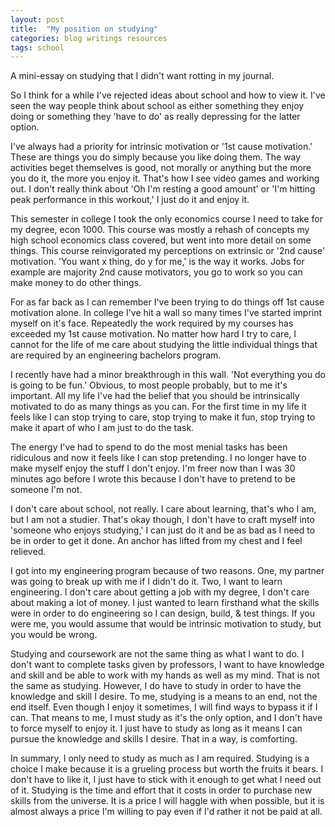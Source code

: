 ```yaml
---
layout: post
title:  "My position on studying"
categories: blog writings resources
tags: school
---
```

A mini-essay on studying that I didn't want rotting in my journal.

So I think for a while I've rejected ideas about school and how to view it. I've seen the way people think about school as either something they enjoy doing or something they 'have to do' as really depressing for the latter option.

I've always had a priority for intrinsic motivation or '1st cause motivation.' These are things you do simply because you like doing them. The way activities beget themselves is good, not morally or anything but the more you do it, the more you enjoy it. That's how I see video games and working out. I don't really think about 'Oh I'm resting a good amount' or 'I'm hitting peak performance in this workout,' I just do it and enjoy it.

This semester in college I took the only economics course I need to take for my degree, econ 1000. This course was mostly a rehash of concepts my high school economics class covered, but went into more detail on some things. This course reinvigorated my perceptions on extrinsic or '2nd cause' motivation. 'You want x thing, do y for me,' is the way it works. Jobs for example are majority 2nd cause motivators, you go to work so you can make money to do other things.

For as far back as I can remember I've been trying to do things off 1st cause motivation alone. In college I've hit a wall so many times I've started imprint myself on it's face. Repeatedly the work required by my courses has exceeded my 1st cause motivation. No matter how hard I try to care, I cannot for the life of me care about studying the little individual things that are required by an engineering bachelors program.

I recently have had a minor breakthrough in this wall. 'Not everything you do is going to be fun.' Obvious, to most people probably, but to me it's important. All my life I've had the belief that you should be intrinsically motivated to do as many things as you can. For the first time in my life it feels like I can stop trying to care, stop trying to make it fun, stop trying to make it apart of who I am just to do the task.

The energy I've had to spend to do the most menial tasks has been ridiculous and now it feels like I can stop pretending. I no longer have to make myself enjoy the stuff I don't enjoy. I'm freer now than I was 30 minutes ago before I wrote this because I don't have to pretend to be someone I'm not.

I don't care about school, not really. I care about learning, that's who I am, but I am not a studier. That's okay though, I don't have to craft myself into 'someone who enjoys studying,' I can just do it and be as bad as I need to be in order to get it done. An anchor has lifted from my chest and I feel relieved.
 
I got into my engineering program because of two reasons. One, my partner was going to break up with me if I didn't do it. Two, I want to learn engineering. I don't care about getting a job with my degree, I don't care about making a lot of money. I just wanted to learn firsthand what the skills were in order to do engineering so I can design, build, & test things. If you were me, you would assume that would be intrinsic motivation to study, but you would be wrong.

Studying and coursework are not the same thing as what I want to do. I don't want to complete tasks given by professors, I want to have knowledge and skill and be able to work with my hands as well as my mind. That is not the same as studying. However, I do have to study in order to have the knowledge and skill I desire. To me, studying is a means to an end, not the end itself. Even though I enjoy it sometimes, I will find ways to bypass it if I can. That means to me, I must study as it's the only option, and I don't have to force myself to enjoy it. I just have to study as long as it means I can pursue the knowledge and skills I desire. That in a way, is comforting.

In summary, I only need to study as much as I am required. Studying is a choice I make because it is a grueling process but worth the fruits it bears. I don't have to like it, I just have to stick with it enough to get what I need out of it. Studying is the time and effort that it costs in order to purchase new skills from the universe. It is a price I will haggle with when possible, but it is almost always a price I'm willing to pay even if I'd rather it not be paid at all. 
